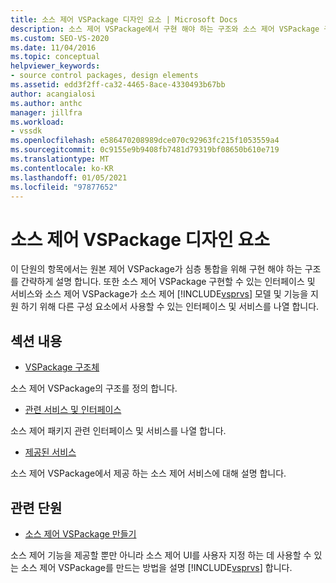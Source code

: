 ```yaml
---
title: 소스 제어 VSPackage 디자인 요소 | Microsoft Docs
description: 소스 제어 VSPackage에서 구현 해야 하는 구조와 소스 제어 VSPackage 구현할 수 있는 인터페이스 및 서비스에 대해 알아봅니다.
ms.custom: SEO-VS-2020
ms.date: 11/04/2016
ms.topic: conceptual
helpviewer_keywords:
- source control packages, design elements
ms.assetid: edd3f2ff-ca32-4465-8ace-4330493b67bb
author: acangialosi
ms.author: anthc
manager: jillfra
ms.workload:
- vssdk
ms.openlocfilehash: e586470208989dce070c92963fc215f1053559a4
ms.sourcegitcommit: 0c9155e9b9408fb7481d79319bf08650b610e719
ms.translationtype: MT
ms.contentlocale: ko-KR
ms.lasthandoff: 01/05/2021
ms.locfileid: "97877652"
---
```

# <a name="source-control-vspackage-design-elements"></a>소스 제어 VSPackage 디자인 요소
이 단원의 항목에서는 원본 제어 VSPackage가 심층 통합을 위해 구현 해야 하는 구조를 간략하게 설명 합니다. 또한 소스 제어 VSPackage 구현할 수 있는 인터페이스 및 서비스와 소스 제어 VSPackage가 소스 제어 [!INCLUDE[vsprvs](../../code-quality/includes/vsprvs_md.md)] 모델 및 기능을 지원 하기 위해 다른 구성 요소에서 사용할 수 있는 인터페이스 및 서비스를 나열 합니다.

## <a name="in-this-section"></a>섹션 내용
- [VSPackage 구조체](../../extensibility/internals/vspackage-structure-source-control-vspackage.md)

 소스 제어 VSPackage의 구조를 정의 합니다.

- [관련 서비스 및 인터페이스](../../extensibility/internals/related-services-and-interfaces-source-control-vspackage.md)

 소스 제어 패키지 관련 인터페이스 및 서비스를 나열 합니다.

- [제공된 서비스](../../extensibility/internals/services-provided-source-control-vspackage.md)

 소스 제어 VSPackage에서 제공 하는 소스 제어 서비스에 대해 설명 합니다.

## <a name="related-sections"></a>관련 단원
- [소스 제어 VSPackage 만들기](../../extensibility/internals/creating-a-source-control-vspackage.md)

 소스 제어 기능을 제공할 뿐만 아니라 소스 제어 UI를 사용자 지정 하는 데 사용할 수 있는 소스 제어 VSPackage를 만드는 방법을 설명 [!INCLUDE[vsprvs](../../code-quality/includes/vsprvs_md.md)] 합니다.
